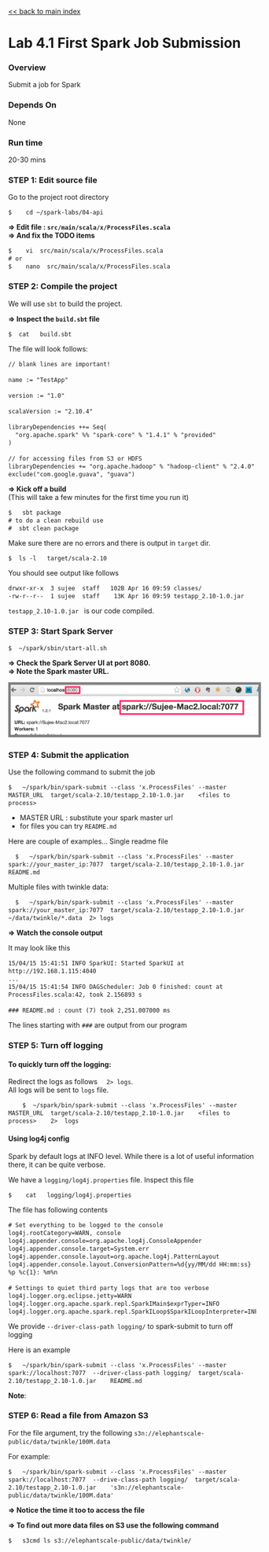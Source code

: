 <link rel='stylesheet' href='../assets/main.css'/>

[<< back to main index](../README.md)

Lab 4.1 First Spark Job Submission
==================================

### Overview
Submit a job for Spark

### Depends On 
None

### Run time
20-30 mins


### STEP 1: Edit source file

Go to the project root directory

    $    cd ~/spark-labs/04-api


**=> Edit file : `src/main/scala/x/ProcessFiles.scala`**  
**=> And fix the TODO items**

    $    vi  src/main/scala/x/ProcessFiles.scala
    # or 
    $    nano  src/main/scala/x/ProcessFiles.scala


### STEP 2: Compile the project

We will use `sbt` to build the project.  

**=> Inspect the `build.sbt` file**

    $  cat   build.sbt

The file will look follows:

    // blank lines are important!
    
    name := "TestApp"
    
    version := "1.0"
    
    scalaVersion := "2.10.4"
    
    libraryDependencies ++= Seq(
      "org.apache.spark" %% "spark-core" % "1.4.1" % "provided"
    )
    
    // for accessing files from S3 or HDFS
    libraryDependencies += "org.apache.hadoop" % "hadoop-client" % "2.4.0" exclude("com.google.guava", "guava")


**=> Kick off a build**  
(This will take a few minutes for the first time you run it)

    $   sbt package
    # to do a clean rebuild use
    #  sbt clean package

Make sure there are no errors and there is output in `target` dir.

    $  ls -l   target/scala-2.10

You should see output like follows

    drwxr-xr-x  3 sujee  staff   102B Apr 16 09:59 classes/
    -rw-r--r--  1 sujee  staff    13K Apr 16 09:59 testapp_2.10-1.0.jar

`testapp_2.10-1.0.jar `  is our code compiled.
 

### STEP 3: Start Spark Server

    $  ~/spark/sbin/start-all.sh


**=> Check the Spark Server UI at port 8080.**  
**=> Note the Spark master URL.**  

<img src="../images/5.1b.png" style="border: 5px solid grey; max-width:100%;"/>


### STEP 4: Submit the application

Use the following command to submit the job

    $   ~/spark/bin/spark-submit --class 'x.ProcessFiles' --master MASTER_URL  target/scala-2.10/testapp_2.10-1.0.jar    <files to process>

* MASTER URL : substitute your spark master url
* for files you can try `README.md`

Here are couple of examples... 
Single readme file
```
  $   ~/spark/bin/spark-submit --class 'x.ProcessFiles' --master spark://your_master_ip:7077  target/scala-2.10/testapp_2.10-1.0.jar    README.md
```

Multiple files with twinkle data:
```
  $   ~/spark/bin/spark-submit --class 'x.ProcessFiles' --master spark://your_master_ip:7077  target/scala-2.10/testapp_2.10-1.0.jar    ~/data/twinkle/*.data  2> logs
```


**=> Watch the console output**

It may look like this

    15/04/15 15:41:51 INFO SparkUI: Started SparkUI at http://192.168.1.115:4040
    ...
    15/04/15 15:41:54 INFO DAGScheduler: Job 0 finished: count at ProcessFiles.scala:42, took 2.156893 s

    ### README.md : count (7) took 2,251.007000 ms


The lines starting with `###` are output from our program


### STEP 5:  Turn off logging

#### To quickly turn off the logging:
Redirect the logs as follows `  2> logs`.   
All logs will be sent to `logs` file.  
```
    $  ~/spark/bin/spark-submit --class 'x.ProcessFiles' --master MASTER_URL  target/scala-2.10/testapp_2.10-1.0.jar    <files to process>    2>  logs
```

#### Using log4j config
Spark by default logs at INFO level.  While there is a lot of useful information there, it can be quite verbose.

We have a `logging/log4j.properties` file.  Inspect this file

    $    cat   logging/log4j.properties


The file has following contents

    # Set everything to be logged to the console
    log4j.rootCategory=WARN, console
    log4j.appender.console=org.apache.log4j.ConsoleAppender
    log4j.appender.console.target=System.err
    log4j.appender.console.layout=org.apache.log4j.PatternLayout
    log4j.appender.console.layout.ConversionPattern=%d{yy/MM/dd HH:mm:ss} %p %c{1}: %m%n
    
    # Settings to quiet third party logs that are too verbose
    log4j.logger.org.eclipse.jetty=WARN
    log4j.logger.org.apache.spark.repl.SparkIMain$exprTyper=INFO
    log4j.logger.org.apache.spark.repl.SparkILoop$SparkILoopInterpreter=INFO



We provide `--driver-class-path logging/`  to spark-submit to turn off logging

Here is an example

    $   ~/spark/bin/spark-submit --class 'x.ProcessFiles' --master spark://localhost:7077  --driver-class-path logging/  target/scala-2.10/testapp_2.10-1.0.jar    README.md

**Note**:  
### STEP 6:  Read a file from Amazon S3

For the file argument, try the following `s3n://elephantscale-public/data/twinkle/100M.data`

For example:

    $   ~/spark/bin/spark-submit --class 'x.ProcessFiles' --master spark://localhost:7077  --drive-class-path logging/  target/scala-2.10/testapp_2.10-1.0.jar    's3n://elephantscale-public/data/twinkle/100M.data'


**=> Notice the time it too to access the file**

**=> To find out more data files on S3 use the following command**

    $   s3cmd ls s3://elephantscale-public/data/twinkle/

